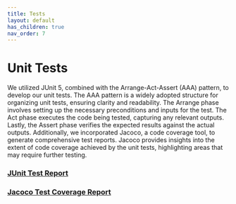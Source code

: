 ```yaml
---
title: Tests
layout: default
has_children: true
nav_order: 7
---
```


# Unit Tests

We utilized JUnit 5, combined with the Arrange-Act-Assert (AAA) pattern, to develop our unit tests. The AAA pattern is a
widely adopted structure for organizing unit tests, ensuring clarity and readability. The Arrange phase involves setting
up the necessary preconditions and inputs for the test. The Act phase executes the code being tested, capturing any
relevant outputs. Lastly, the Assert phase verifies the expected results against the actual outputs. Additionally, we
incorporated Jacoco, a code coverage tool, to generate comprehensive test reports. Jacoco provides insights into the
extent of code coverage achieved by the unit tests, highlighting areas that may require further testing.

### [JUnit Test Report]({{site.baseurl}}/assets/reports/tests/test/index.html)

### [Jacoco Test Coverage Report]({{site.baseurl}}/assets/reports/jacoco/test/html/index.html)

